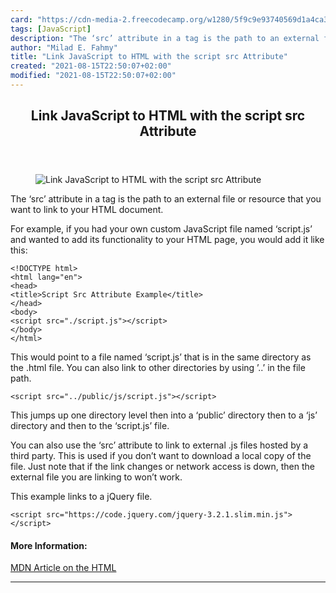 ```yaml
---
card: "https://cdn-media-2.freecodecamp.org/w1280/5f9c9e93740569d1a4ca3dd8.jpg"
tags: [JavaScript]
description: "The ‘src’ attribute in a tag is the path to an external file "
author: "Milad E. Fahmy"
title: "Link JavaScript to HTML with the script src Attribute"
created: "2021-08-15T22:50:07+02:00"
modified: "2021-08-15T22:50:07+02:00"
---
```

<div class="site-wrapper">
<main id="site-main" class="site-main outer">
<div class="inner">
<article class="post-full post tag-javascript tag-html ">
<header class="post-full-header">
<h1 class="post-full-title">Link JavaScript to HTML with the script src Attribute</h1>
</header>
<figure class="post-full-image">
<picture>
<source media="(max-width: 700px)" sizes="1px" srcset="data:image/gif;base64,R0lGODlhAQABAIAAAAAAAP///yH5BAEAAAAALAAAAAABAAEAAAIBRAA7 1w">
<source media="(min-width: 701px)" sizes="(max-width: 800px) 400px,
(max-width: 1170px) 700px,
1400px" srcset="https://cdn-media-2.freecodecamp.org/w1280/5f9c9e93740569d1a4ca3dd8.jpg 300w,
https://cdn-media-2.freecodecamp.org/w1280/5f9c9e93740569d1a4ca3dd8.jpg 600w,
https://cdn-media-2.freecodecamp.org/w1280/5f9c9e93740569d1a4ca3dd8.jpg 1000w,
https://cdn-media-2.freecodecamp.org/w1280/5f9c9e93740569d1a4ca3dd8.jpg 2000w">
<img onerror="this.style.display='none'" src="https://cdn-media-2.freecodecamp.org/w1280/5f9c9e93740569d1a4ca3dd8.jpg" alt="Link JavaScript to HTML with the script src Attribute">
</picture>
</figure>
<section class="post-full-content">
<div class="post-content medium-migrated-article">
<p>The ‘src’ attribute in a tag is the path to an external file or resource that you want to link to your HTML document.</p><p>For example, if you had your own custom JavaScript file named ‘script.js’ and wanted to add its functionality to your HTML page, you would add it like this:</p><pre><code class="language-html">&lt;!DOCTYPE html&gt;
&lt;html lang="en"&gt;
&lt;head&gt;
&lt;title&gt;Script Src Attribute Example&lt;/title&gt;
&lt;/head&gt;
&lt;body&gt;
&lt;script src="./script.js"&gt;&lt;/script&gt;
&lt;/body&gt;
&lt;/html&gt;</code></pre><p>This would point to a file named ‘script.js’ that is in the same directory as the .html file. You can also link to other directories by using ’..’ in the file path.</p><pre><code class="language-html">&lt;script src="../public/js/script.js"&gt;&lt;/script&gt;</code></pre><p>This jumps up one directory level then into a ‘public’ directory then to a ‘js’ directory and then to the ‘script.js’ file.</p><p>You can also use the ‘src’ attribute to link to external .js files hosted by a third party. This is used if you don’t want to download a local copy of the file. Just note that if the link changes or network access is down, then the external file you are linking to won’t work.</p><p>This example links to a jQuery file.</p><pre><code class="language-html">&lt;script src="https://code.jquery.com/jquery-3.2.1.slim.min.js"&gt;&lt;/script&gt;</code></pre><h4 id="more-information-"><strong>More Information:</strong></h4><p><a href="https://developer.mozilla.org/en-US/docs/Web/HTML/Element/script#attr-src" rel="nofollow">MDN Article on the HTML</a></p>
</div>
<hr>
</section>
</article>
</div>
</main>
</div>
<!-- Google Tag Manager (noscript) -->
<!-- End Google Tag Manager (noscript) -->
